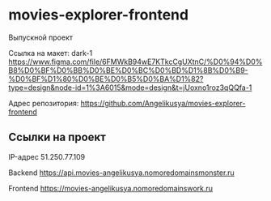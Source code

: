 # movies-explorer-frontend
Выпускной проект 

Ссылка на макет: dark-1 https://www.figma.com/file/6FMWkB94wE7KTkcCgUXtnC/%D0%94%D0%B8%D0%BF%D0%BB%D0%BE%D0%BC%D0%BD%D1%8B%D0%B9-%D0%BF%D1%80%D0%BE%D0%B5%D0%BA%D1%82?type=design&node-id=1%3A6015&mode=design&t=jUoxno1roz3qQQfa-1

Адрес репозитория: https://github.com/Angelikusya/movies-explorer-frontend

## Ссылки на проект

IP-адрес 51.250.77.109

Backend https://api.movies-angelikusya.nomoredomainsmonster.ru

Frontend https://movies-angelikusya.nomoredomainswork.ru